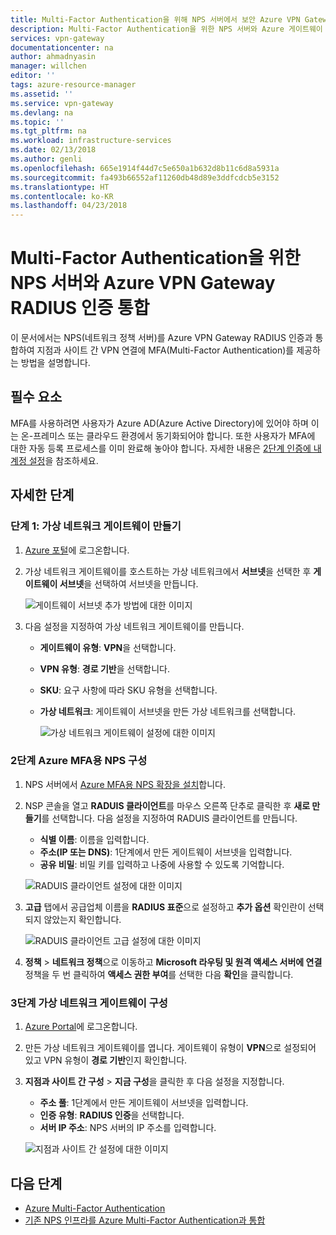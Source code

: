 ```yaml
---
title: Multi-Factor Authentication을 위해 NPS 서버에서 보안 Azure VPN Gateway RADIUS 인증 | Microsoft Docs
description: Multi-Factor Authentication을 위한 NPS 서버와 Azure 게이트웨이 RADIUS 인증 통합에 대해 설명합니다.
services: vpn-gateway
documentationcenter: na
author: ahmadnyasin
manager: willchen
editor: ''
tags: azure-resource-manager
ms.assetid: ''
ms.service: vpn-gateway
ms.devlang: na
ms.topic: ''
ms.tgt_pltfrm: na
ms.workload: infrastructure-services
ms.date: 02/13/2018
ms.author: genli
ms.openlocfilehash: 665e1914f44d7c5e650a1b632d8b11c6d8a5931a
ms.sourcegitcommit: fa493b66552af11260db48d89e3ddfcdcb5e3152
ms.translationtype: HT
ms.contentlocale: ko-KR
ms.lasthandoff: 04/23/2018
---
```

# <a name="integrate-azure-vpn-gateway-radius-authentication-with-nps-server-for-multi-factor-authentication"></a>Multi-Factor Authentication을 위한 NPS 서버와 Azure VPN Gateway RADIUS 인증 통합 

이 문서에서는 NPS(네트워크 정책 서버)를 Azure VPN Gateway RADIUS 인증과 통합하여 지점과 사이트 간 VPN 연결에 MFA(Multi-Factor Authentication)를 제공하는 방법을 설명합니다. 

## <a name="prerequisite"></a>필수 요소

MFA를 사용하려면 사용자가 Azure AD(Azure Active Directory)에 있어야 하며 이는 온-프레미스 또는 클라우드 환경에서 동기화되어야 합니다. 또한 사용자가 MFA에 대한 자동 등록 프로세스를 이미 완료해 놓아야 합니다.  자세한 내용은 [2단계 인증에 내 계정 설정](../multi-factor-authentication/end-user/multi-factor-authentication-end-user-first-time.md)을 참조하세요.

## <a name="detailed-steps"></a>자세한 단계

### <a name="step-1-create-a-virtual-network-gateway"></a>단계 1: 가상 네트워크 게이트웨이 만들기

1. [Azure 포털](https://portal.azure.com)에 로그온합니다.
2. 가상 네트워크 게이트웨이를 호스트하는 가상 네트워크에서 **서브넷**을 선택한 후 **게이트웨이 서브넷**을 선택하여 서브넷을 만듭니다. 

    ![게이트웨이 서브넷 추가 방법에 대한 이미지](./media/vpn-gateway-radiuis-mfa-nsp/gateway-subnet.png)
3. 다음 설정을 지정하여 가상 네트워크 게이트웨이를 만듭니다.

    - **게이트웨이 유형**: **VPN**을 선택합니다.
    - **VPN 유형**: **경로 기반**을 선택합니다.
    - **SKU**: 요구 사항에 따라 SKU 유형을 선택합니다.
    - **가상 네트워크**: 게이트웨이 서브넷을 만든 가상 네트워크를 선택합니다.

        ![가상 네트워크 게이트웨이 설정에 대한 이미지](./media/vpn-gateway-radiuis-mfa-nsp/create-vpn-gateway.png)


 
### <a name="step-2-configure-the-nps-for-azure-mfa"></a>2단계 Azure MFA용 NPS 구성

1. NPS 서버에서 [Azure MFA용 NPS 확장을 설치](../active-directory/authentication/howto-mfa-nps-extension.md#install-the-nps-extension)합니다.
2. NSP 콘솔을 열고 **RADUIS 클라이언트**를 마우스 오른쪽 단추로 클릭한 후 **새로 만들기**를 선택합니다. 다음 설정을 지정하여 RADUIS 클라이언트를 만듭니다.

    - **식별 이름**: 이름을 입력합니다.
    - **주소(IP 또는 DNS)**: 1단계에서 만든 게이트웨이 서브넷을 입력합니다.
    - **공유 비밀**: 비밀 키를 입력하고 나중에 사용할 수 있도록 기억합니다.

    ![RADUIS 클라이언트 설정에 대한 이미지](./media/vpn-gateway-radiuis-mfa-nsp/create-radius-client1.png)

 
3.  **고급** 탭에서 공급업체 이름을 **RADIUS 표준**으로 설정하고 **추가 옵션** 확인란이 선택되지 않았는지 확인합니다.

    ![RADUIS 클라이언트 고급 설정에 대한 이미지](./media/vpn-gateway-radiuis-mfa-nsp/create-radius-client2.png)

4. **정책** > **네트워크 정책**으로 이동하고 **Microsoft 라우팅 및 원격 액세스 서버에 연결** 정책을 두 번 클릭하여 **액세스 권한 부여**를 선택한 다음 **확인**을 클릭합니다.

### <a name="step-3-configure-the-virtual-network-gateway"></a>3단계 가상 네트워크 게이트웨이 구성

1. [Azure Portal](https://portal.azure.com)에 로그온합니다.
2. 만든 가상 네트워크 게이트웨이를 엽니다. 게이트웨이 유형이 **VPN**으로 설정되어 있고 VPN 유형이 **경로 기반**인지 확인합니다.
3. **지점과 사이트 간 구성** > **지금 구성**을 클릭한 후 다음 설정을 지정합니다.

    - **주소 풀**: 1단계에서 만든 게이트웨이 서브넷을 입력합니다.
    - **인증 유형**: **RADIUS 인증**을 선택합니다.
    - **서버 IP 주소**: NPS 서버의 IP 주소를 입력합니다.

    ![지점과 사이트 간 설정에 대한 이미지](./media/vpn-gateway-radiuis-mfa-nsp/configure-p2s.png)

## <a name="next-steps"></a>다음 단계

- [Azure Multi-Factor Authentication](../active-directory/authentication/multi-factor-authentication.md)
- [기존 NPS 인프라를 Azure Multi-Factor Authentication과 통합](../active-directory/authentication/howto-mfa-nps-extension.md)

